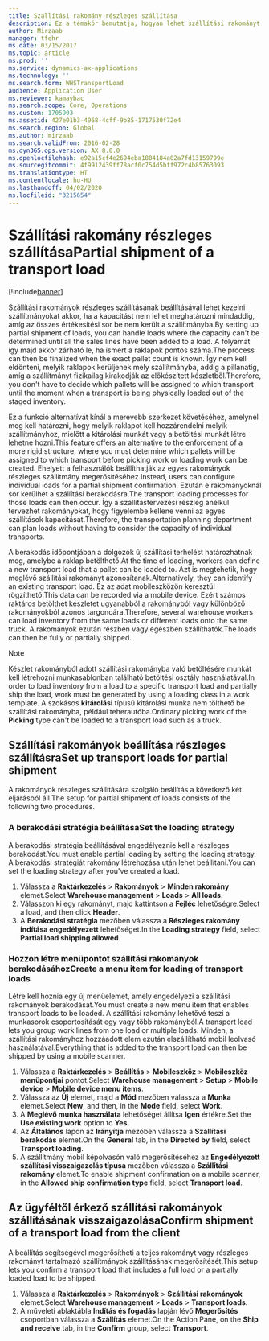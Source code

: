 ```yaml
---
title: Szállítási rakomány részleges szállítása
description: Ez a témakör bemutatja, hogyan lehet szállítási rakományt részben szállítani és elhalasztani a szállítmányhoz tartozó kapacitás tervezését.
author: Mirzaab
manager: tfehr
ms.date: 03/15/2017
ms.topic: article
ms.prod: ''
ms.service: dynamics-ax-applications
ms.technology: ''
ms.search.form: WHSTransportLoad
audience: Application User
ms.reviewer: kamaybac
ms.search.scope: Core, Operations
ms.custom: 1705903
ms.assetid: 427e01b3-4968-4cff-9b85-1717530f72e4
ms.search.region: Global
ms.author: mirzaab
ms.search.validFrom: 2016-02-28
ms.dyn365.ops.version: AX 8.0.0
ms.openlocfilehash: e92a15cf4e2694eba1804184a02a7fd13159799e
ms.sourcegitcommit: 4f9912439ff78acf0c754d5bff972c4b85763093
ms.translationtype: HT
ms.contentlocale: hu-HU
ms.lasthandoff: 04/02/2020
ms.locfileid: "3215654"
---
```

# <a name="partial-shipment-of-a-transport-load"></a><span data-ttu-id="9e382-103">Szállítási rakomány részleges szállítása</span><span class="sxs-lookup"><span data-stu-id="9e382-103">Partial shipment of a transport load</span></span>

[!include[banner](../includes/banner.md)]

<span data-ttu-id="9e382-104">Szállítási rakományok részleges szállításának beállításával lehet kezelni szállítmányokat akkor, ha a kapacitást nem lehet meghatározni mindaddig, amíg az összes értékesítési sor be nem került a szállítmányba.</span><span class="sxs-lookup"><span data-stu-id="9e382-104">By setting up partial shipment of loads, you can handle loads where the capacity can't be determined until all the sales lines have been added to a load.</span></span> <span data-ttu-id="9e382-105">A folyamat így majd akkor zárható le, ha ismert a raklapok pontos száma.</span><span class="sxs-lookup"><span data-stu-id="9e382-105">The process can then be finalized when the exact pallet count is known.</span></span> <span data-ttu-id="9e382-106">Így nem kell eldönteni, melyik raklapok kerüljenek mely szállítmányba, addig a pillanatig, amíg a szállítmányt fizikailag kirakodják az előkészített készletből.</span><span class="sxs-lookup"><span data-stu-id="9e382-106">Therefore, you don't have to decide which pallets will be assigned to which transport until the moment when a transport is being physically loaded out of the staged inventory.</span></span>

<span data-ttu-id="9e382-107">Ez a funkció alternatívát kínál a merevebb szerkezet követéséhez, amelynél meg kell határozni, hogy melyik raklapot kell hozzárendelni melyik szállítmányhoz, mielőtt a kitárolási munkát vagy a betöltési munkát létre lehetne hozni.</span><span class="sxs-lookup"><span data-stu-id="9e382-107">This feature offers an alternative to the enforcement of a more rigid structure, where you must determine which pallets will be assigned to which transport before picking work or loading work can be created.</span></span> <span data-ttu-id="9e382-108">Ehelyett a felhasználók beállíthatják az egyes rakományok részleges szállítmány megerősítéséhez.</span><span class="sxs-lookup"><span data-stu-id="9e382-108">Instead, users can configure individual loads for a partial shipment confirmation.</span></span> <span data-ttu-id="9e382-109">Ezután e rakományoknál sor kerülhet a szállítási berakodásra.</span><span class="sxs-lookup"><span data-stu-id="9e382-109">The transport loading processes for those loads can then occur.</span></span> <span data-ttu-id="9e382-110">Így a szállítástervezési részleg anélkül tervezhet rakományokat, hogy figyelembe kellene venni az egyes szállítások kapacitását.</span><span class="sxs-lookup"><span data-stu-id="9e382-110">Therefore, the transportation planning department can plan loads without having to consider the capacity of individual transports.</span></span>

<span data-ttu-id="9e382-111">A berakodás időpontjában a dolgozók új szállítási terhelést határozhatnak meg, amelybe a raklap betölthető.</span><span class="sxs-lookup"><span data-stu-id="9e382-111">At the time of loading, workers can define a new transport load that a pallet can be loaded to.</span></span> <span data-ttu-id="9e382-112">Azt is megtehetik, hogy meglévő szállítási rakományt azonosítanak.</span><span class="sxs-lookup"><span data-stu-id="9e382-112">Alternatively, they can identify an existing transport load.</span></span> <span data-ttu-id="9e382-113">Ez az adat mobileszközön keresztül rögzíthető.</span><span class="sxs-lookup"><span data-stu-id="9e382-113">This data can be recorded via a mobile device.</span></span> <span data-ttu-id="9e382-114">Ezért számos raktáros betölthet készletet ugyanabból a rakományból vagy különböző rakományokból azonos targoncára.</span><span class="sxs-lookup"><span data-stu-id="9e382-114">Therefore, several warehouse workers can load inventory from the same loads or different loads onto the same truck.</span></span> <span data-ttu-id="9e382-115">A rakományok ezután részben vagy egészben szállíthatók.</span><span class="sxs-lookup"><span data-stu-id="9e382-115">The loads can then be fully or partially shipped.</span></span>

> [!NOTE] 
> <span data-ttu-id="9e382-116">Készlet rakományból adott szállítási rakományba való betöltésére munkát kell létrehozni munkasablonban található betöltési osztály használatával.</span><span class="sxs-lookup"><span data-stu-id="9e382-116">In order to load inventory from a load to a specific transport load and partially ship the load, work must be generated by using a loading class in a work template.</span></span> <span data-ttu-id="9e382-117">A szokásos **kitárolási** típusú kitárolási munka nem tölthető be szállítási rakományba, például teherautóba.</span><span class="sxs-lookup"><span data-stu-id="9e382-117">Ordinary picking work of the **Picking** type can't be loaded to a transport load such as a truck.</span></span>

## <a name="set-up-transport-loads-for-partial-shipment"></a><span data-ttu-id="9e382-118">Szállítási rakományok beállítása részleges szállításra</span><span class="sxs-lookup"><span data-stu-id="9e382-118">Set up transport loads for partial shipment</span></span>

<span data-ttu-id="9e382-119">A rakományok részleges szállítására szolgáló beállítás a következő két eljárásból áll.</span><span class="sxs-lookup"><span data-stu-id="9e382-119">The setup for partial shipment of loads consists of the following two procedures.</span></span>

### <a name="set-the-loading-strategy"></a><span data-ttu-id="9e382-120">A berakodási stratégia beállítása</span><span class="sxs-lookup"><span data-stu-id="9e382-120">Set the loading strategy</span></span>

<span data-ttu-id="9e382-121">A berakodási stratégia beállításával engedélyeznie kell a részleges berakodást.</span><span class="sxs-lookup"><span data-stu-id="9e382-121">You must enable partial loading by setting the loading strategy.</span></span> <span data-ttu-id="9e382-122">A berakodási stratégiát rakomány létrehozása után lehet beállítani.</span><span class="sxs-lookup"><span data-stu-id="9e382-122">You can set the loading strategy after you've created a load.</span></span>

1. <span data-ttu-id="9e382-123">Válassza a **Raktárkezelés** \> **Rakományok** \> **Minden rakomány** elemet.</span><span class="sxs-lookup"><span data-stu-id="9e382-123">Select **Warehouse management** \> **Loads** \> **All loads**.</span></span>
2. <span data-ttu-id="9e382-124">Válasszon ki egy rakományt, majd kattintson a **Fejléc** lehetőségre.</span><span class="sxs-lookup"><span data-stu-id="9e382-124">Select a load, and then click **Header**.</span></span>
3. <span data-ttu-id="9e382-125">A **Berakodási stratégia** mezőben válassza a **Részleges rakomány indítása engedélyezett** lehetőséget.</span><span class="sxs-lookup"><span data-stu-id="9e382-125">In the **Loading strategy** field, select **Partial load shipping allowed**.</span></span>

### <a name="create-a-menu-item-for-loading-of-transport-loads"></a><span data-ttu-id="9e382-126">Hozzon létre menüpontot szállítási rakományok berakodásához</span><span class="sxs-lookup"><span data-stu-id="9e382-126">Create a menu item for loading of transport loads</span></span>

<span data-ttu-id="9e382-127">Létre kell hoznia egy új menüelemet, amely engedélyezi a szállítási rakományok berakodását.</span><span class="sxs-lookup"><span data-stu-id="9e382-127">You must create a new menu item that enables transport loads to be loaded.</span></span> <span data-ttu-id="9e382-128">A szállítási rakomány lehetővé teszi a munkasorok csoportosítását egy vagy több rakományból.</span><span class="sxs-lookup"><span data-stu-id="9e382-128">A transport load lets you group work lines from one load or multiple loads.</span></span> <span data-ttu-id="9e382-129">Minden, a szállítási rakományhoz hozzáadott elem ezután elszállítható mobil leolvasó használatával.</span><span class="sxs-lookup"><span data-stu-id="9e382-129">Everything that is added to the transport load can then be shipped by using a mobile scanner.</span></span>

1. <span data-ttu-id="9e382-130">Válassza a **Raktárkezelés** \> **Beállítás** \> **Mobileszköz** \> **Mobileszköz menüpontjai** pontot.</span><span class="sxs-lookup"><span data-stu-id="9e382-130">Select **Warehouse management** \> **Setup** \> **Mobile device** \> **Mobile device menu items**.</span></span>
2. <span data-ttu-id="9e382-131">Válassza az **Új** elemet, majd a **Mód** mezőben válassza a **Munka** elemet.</span><span class="sxs-lookup"><span data-stu-id="9e382-131">Select **New**, and then, in the **Mode** field, select **Work**.</span></span>
3. <span data-ttu-id="9e382-132">A **Meglévő munka használata** lehetőséget állítsa **Igen** értékre.</span><span class="sxs-lookup"><span data-stu-id="9e382-132">Set the **Use existing work** option to **Yes**.</span></span>
4. <span data-ttu-id="9e382-133">Az **Általános** lapon az **Irányítja** mezőben válassza a **Szállítási berakodás** elemet.</span><span class="sxs-lookup"><span data-stu-id="9e382-133">On the **General** tab, in the **Directed by** field, select **Transport loading**.</span></span>
5. <span data-ttu-id="9e382-134">A szállítmány mobil képolvasón való megerősítéséhez az **Engedélyezett szállítási visszaigazolás típusa** mezőben válassza a **Szállítási rakomány** elemet.</span><span class="sxs-lookup"><span data-stu-id="9e382-134">To enable shipment confirmation on a mobile scanner, in the **Allowed ship confirmation type** field, select **Transport load**.</span></span>

## <a name="confirm-shipment-of-a-transport-load-from-the-client"></a><span data-ttu-id="9e382-135">Az ügyféltől érkező szállítási rakományok szállításának visszaigazolása</span><span class="sxs-lookup"><span data-stu-id="9e382-135">Confirm shipment of a transport load from the client</span></span>

<span data-ttu-id="9e382-136">A beállítás segítségével megerősítheti a teljes rakományt vagy részleges rakományt tartalmazó szállítmányok szállításának megerősítését.</span><span class="sxs-lookup"><span data-stu-id="9e382-136">This setup lets you confirm a transport load that includes a full load or a partially loaded load to be shipped.</span></span>

1. <span data-ttu-id="9e382-137">Válassza a **Raktárkezelés** \> **Rakományok** \> **Szállítási rakományok** elemet.</span><span class="sxs-lookup"><span data-stu-id="9e382-137">Select **Warehouse management** \> **Loads** \> **Transport loads**.</span></span>
2. <span data-ttu-id="9e382-138">A műveleti ablaktábla **Indítás és fogadás** lapján lévő **Megerősítés** csoportban válassza a **Szállítás** elemet.</span><span class="sxs-lookup"><span data-stu-id="9e382-138">On the Action Pane, on the **Ship and receive** tab, in the **Confirm** group, select **Transport**.</span></span>
